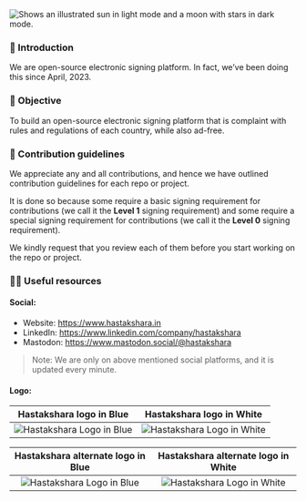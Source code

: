 <picture>
  <source media="(prefers-color-scheme: dark)" srcset="https://github.com/hastakshara/.github/assets/68323012/cd6842e6-b4b2-4120-9f5b-2feb27a3a894">
  <source media="(prefers-color-scheme: light)" srcset="https://github.com/hastakshara/.github/assets/68323012/cd6842e6-b4b2-4120-9f5b-2feb27a3a894">
  <img alt="Shows an illustrated sun in light mode and a moon with stars in dark mode." src="https://github.com/hastakshara/.github/assets/68323012/cd6842e6-b4b2-4120-9f5b-2feb27a3a894">
</picture>

### 👋 Introduction

We are open-source electronic signing platform. In fact, we’ve been doing this since April, 2023. 

### 🎯 Objective

To build an open-source electronic signing platform that is complaint with rules and regulations of each country, while also ad-free.

### 🌈 Contribution guidelines

We appreciate any and all contributions, and hence we have outlined contribution guidelines for each repo or project. 

It is done so because some require a basic signing requirement for contributions (we call it the **Level 1** signing requirement) and some require a special signing requirement for contributions (we call it the **Level 0** signing requirement).

We kindly request that you review each of them before you start working on the repo or project.

### 👩‍💻 Useful resources

#### Social:
  - Website: https://www.hastakshara.in
  - LinkedIn: https://www.linkedin.com/company/hastakshara
  - Mastodon: https://www.mastodon.social/@hastakshara

> Note: We are only on above mentioned social platforms, and it is updated every minute.

#### Logo:

Hastakshara logo in Blue |   Hastakshara logo in White
:-------------------------: |  :-------------------------:
![Hastakshara Logo in Blue](https://github.com/hastakshara/.github/assets/68323012/327a112b-2cdf-4e6f-8026-6f4eef04d7d8) |  ![Hastakshara Logo in White](https://github.com/hastakshara/.github/assets/68323012/a088049f-17b7-483e-b86c-c7b013dd9e29)

Hastakshara alternate logo in Blue |   Hastakshara alternate logo in White
:-------------------------: |  :-------------------------:
![Hastakshara Logo in Blue](https://github.com/hastakshara/.github/assets/68323012/b5cf7161-546f-4bd6-bb9a-8d5e26971c65) |  ![Hastakshara Logo in White](https://github.com/hastakshara/.github/assets/68323012/e2783a2e-801c-4957-9b20-d80fa37793c1)
